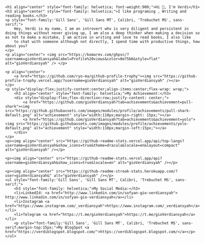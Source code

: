 <body style="display: flex;flex-direction:column;flex-wrap:wrap;justify-content:center;align-items:center;">

    <h1 align="center" style="font-family: helvetica; font-weight:900;">Hi 👋, I'm Verdi</h1>
    <h3 align="center" style="font-family: helvetica;">I like programing , Writing and reading books.</h3>
    <p style="font-family:'Gill Sans', 'Gill Sans MT', Calibri, 'Trebuchet MS', sans-serif;">
        Hey, Verdi is my name, I am an introvert who is very diligent and persistent in doing things without never giving up, I am also a deep thinker when making a decision so as not to make a mistake, I am active in writing and love to read books, I also like
        to chat with someone although not directly, I spend time with productive things, how about you?
    </p>
    <p align="center"> <img src="https://komarev.com/ghpvc/?username=gioVerdiansyah&label=Profile%20views&color=0e75b6&style=flat" alt="gioVerdiansyah" /> </p>

    <p align="center">
        <a href="https://github.com/ryo-ma/github-profile-trophy"><img src="https://github-profile-trophy.vercel.app/?username=gioVerdiansyah" alt="gioVerdiansyah" /></a>
    </p>
    <p style="display:flex;justify-content:center;align-items:center;flex-wrap: wrap;">
        <h3 align="center" style="font-family: helvetica;">My Achievement:</h3>
        <div style="display:flex;flex-direction:row;justify-content: center;">
            <a href="https://github.com/gioVerdiansyah?tab=achievements&achievement=pull-shark"><img src="https://github.githubassets.com/images/modules/profile/achievements/pull-shark-default.png" alt="achievement" style="width:110px;margin-right: 15px;"></a>
            <a href="https://github.com/gioVerdiansyah?tab=achievements&achievement=yolo"><img src="https://github.githubassets.com/images/modules/profile/achievements/yolo-default.png" alt="achievement" style="width:110px;margin-left:15px;"></a>
        </div>
    </p>
    <p><img align="center" src="https://github-readme-stats.vercel.app/api/top-langs?username=gioVerdiansyah&show_icons=true&theme=dracula&locale=en&layout=compact" alt="gioVerdiansyah" /></p>

    <p><img align="center" src="https://github-readme-stats.vercel.app/api?username=gioVerdiansyah&show_icons=true&locale=en" alt="gioVerdiansyah" /></p>

    <p><img align="center" src="https://github-readme-streak-stats.herokuapp.com/?user=gioVerdiansyah&" alt="gioVerdiansyah" /></p>
    <ul style="font-family:'Gill Sans', 'Gill Sans MT', Calibri, 'Trebuchet MS', sans-serif;">
        <h3 style="font-family: helvetica;">My Social Media:</h3>
        <li>LinkedId: <a href="http://www.linkedin.com/in/sofyan-gio-verdiansyah"> http://www.linkedin.com/in/sofyan-gio-verdiansyah</a></li>
        <li>Instagram <a href="https://www.instagram.com/_verdiansyah">https://www.instagram.com/_verdiansyah</a></li>
        <li>Telegram <a href="https://t.me/gioVerdiansyah">https://t.me/gioVerdiansyah</a></li>
        <p style="font-family:'Gill Sans', 'Gill Sans MT', Calibri, 'Trebuchet MS', sans-serif;margin-top:15px;">My BlogSpot <a href="https://verdiblogspot.blogspot.com/">https://verdiblogspot.blogspot.com/</a></p>
    </ul>
</body>
